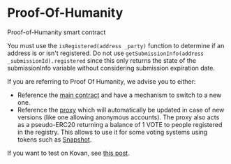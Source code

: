 # Proof-Of-Humanity

Proof-of-Humanity smart contract

You must use the `isRegistered(address _party)` function to determine if an address is or isn't registered.
Do not use `getSubmissionInfo(address _submissionId).registered` since this only returns the state of the submissionInfo variable without considering submission expiration date.

If you are referring to Proof Of Humanity, we advise you to either:
- Reference the [main contract](https://etherscan.io/address/0xC5E9dDebb09Cd64DfaCab4011A0D5cEDaf7c9BDb) and have a mechanism to switch to a new one.
- Reference the [proxy](https://etherscan.io/address/0x1dAD862095d40d43c2109370121cf087632874dB) which will automatically be updated in case of new versions (like one allowing anonymous accounts). The proxy also acts as a pseudo-ERC20 returning a balance of 1 VOTE to people registered in the registry. This allows to use it for some voting systems using tokens such as [Snapshot](https://snapshot.page/).

If you want to test on Kovan, see [this post](https://gov.proofofhumanity.id/t/resources-developing-on-the-kovan-testnet/776).
